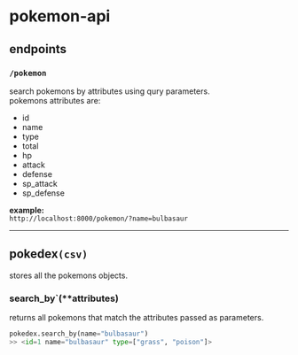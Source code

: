 # pokemon-api

## endpoints  

### __`/pokemon`__
search pokemons by attributes using qury parameters.  
pokemons attributes are:
- id
- name
- type
- total
- hp
- attack
- defense
- sp_attack
- sp_defense

__example:__  
`http://localhost:8000/pokemon/?name=bulbasaur`
 
--- 
 
## __pokedex__`(csv)`
stores all the pokemons objects.

### __search_by__`(**attributes)
returns all pokemons that match the attributes passed as parameters.

```python
pokedex.search_by(name="bulbasaur")
>> <id=1 name="bulbasaur" type=["grass", "poison"]>
```

